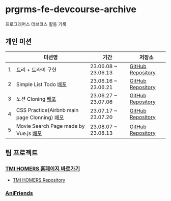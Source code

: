 # prgrms-fe-devcourse-archive
프로그래머스 데브코스 활동 기록

## 개인 미션
|   | 미션명 | 기간 | 저장소 |
|---|---|---|---|
| 1 | 트리 + 트라이 구현 | 23.06.08 ~ 23.06.13 | [GitHub Repository](https://github.com/DongjaJ/FEDC4-2_JavaScript_ES6) |
| 2 | Simple List Todo [배포](https://fedc-4-3-vanilla-js-1-ten.vercel.app) | 23.06.16 ~ 23.06.21 | [GitHub Repository](https://github.com/DongjaJ/FEDC4-3_VanillaJS_1) |
| 3 | 노션 Cloning [배포](https://brilliant-dango-09fdf9.netlify.app/) | 23.06.27 ~ 23.07.06 | [GitHub Repository](https://github.com/DongjaJ/Notion_VanillaJS) |
| 4 | CSS Practice(Airbnb main page Clonning) [배포](https://endearing-beijinho-09b986.netlify.app/) | 23.07.17 ~ 23.07.20 | [GitHub Repository](https://github.com/DongjaJ/FEDC4-8_CSS) |
| 5 | Movie Search Page made by Vue.js [배포](https://fedc-4-11-99y552vno-dongjaj.vercel.app) | 23.08.07 ~ 23.08.13 | [GitHub Repository](https://github.com/DongjaJ/Movie-Searcher) |

## 팀 프로젝트

### [TMI HOMERS 홈페이지 바로가기](https://fedc-4-tmi-homers-off.vercel.app)

- [TMI HOMERS Repository](https://github.com/DongjaJ/TMI_HOMERS)

### [AniFriends](https://github.com/DongjaJ/anifriends-frontend)
